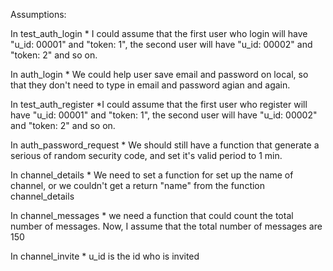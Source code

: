 Assumptions:

In test_auth_login
    * I could assume that the first user who login will have "u_id: 00001" and "token: 1", the second user will have "u_id: 00002" and "token: 2" and so on. 

In auth_login
    * We could help user save email and password on local, so that they don't need to type in email and password agian and again.

In test_auth_register
    *I could assume that the first user who register will have "u_id: 00001" and "token: 1", the       second user will have "u_id: 00002" and "token: 2" and so on.

In auth_password_request
    * We should still have a function that generate a serious of random security code, and set it's valid period to 1 min.
    
In channel_details
    * We need to set a function for set up the name of channel, or we couldn't get a return "name" from the function channel_details

In channel_messages
    * we need a function that could count the total number of messages. Now, I assume that the total number of messages are 150

In channel_invite
    * u_id is the id who is invited